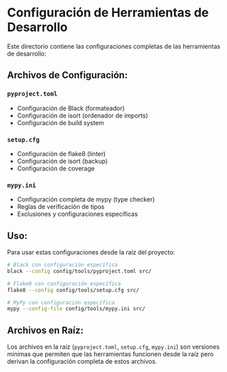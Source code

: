 # Configuración de Herramientas de Desarrollo

Este directorio contiene las configuraciones completas de las herramientas de desarrollo:

## Archivos de Configuración:

### `pyproject.toml`
- Configuración de Black (formateador)
- Configuración de isort (ordenador de imports)
- Configuración de build system

### `setup.cfg`
- Configuración de flake8 (linter)
- Configuración de isort (backup)
- Configuración de coverage

### `mypy.ini`
- Configuración completa de mypy (type checker)
- Reglas de verificación de tipos
- Exclusiones y configuraciones específicas

## Uso:

Para usar estas configuraciones desde la raíz del proyecto:

```bash
# Black con configuración específica
black --config config/tools/pyproject.toml src/

# Flake8 con configuración específica
flake8 --config config/tools/setup.cfg src/

# MyPy con configuración específica
mypy --config-file config/tools/mypy.ini src/
```

## Archivos en Raíz:

Los archivos en la raíz (`pyproject.toml`, `setup.cfg`, `mypy.ini`) son versiones mínimas que permiten que las herramientas funcionen desde la raíz pero derivan la configuración completa de estos archivos.
